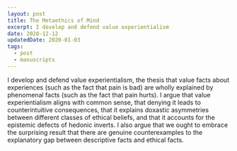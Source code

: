 ```yaml
---
layout: post
title: The Metaethics of Mind
excerpt: I develop and defend value experientialism
date: 2020-12-12
updatedDate: 2020-01-03
tags:
  - post
  - manuscripts
---
```


I develop and defend value experientialism, the thesis that value facts about experiences (such as the fact that pain is bad) are wholly explained by phenomenal facts (such as the fact that pain hurts). I argue that value experientialism aligns with common sense, that denying it leads to counterintuitive consequences, that it explains doxastic asymmetries between different classes of ethical beliefs, and that it accounts for the epistemic defects of hedonic inverts. I also argue that we ought to embrace the surprising result that there are genuine counterexamples to the explanatory gap between descriptive facts and ethical facts.
